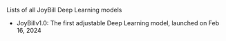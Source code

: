 Lists of all JoyBill Deep Learning models
 - JoyBillv1.0: The first adjustable Deep Learning model, launched on Feb 16, 2024
